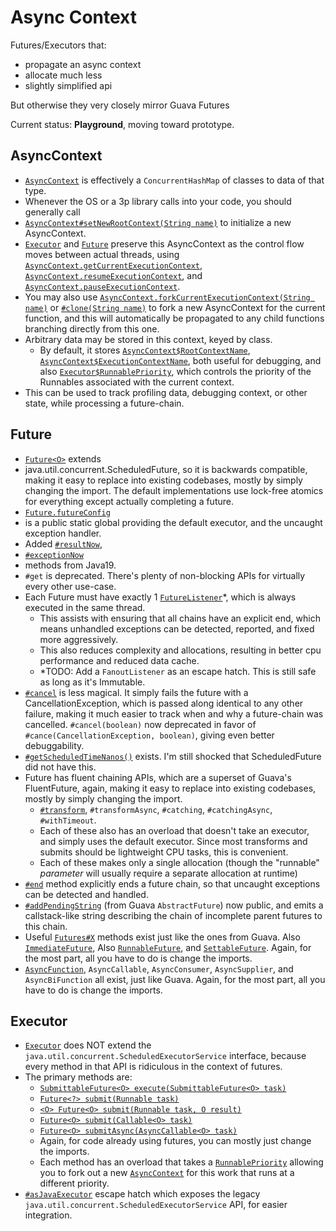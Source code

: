# Async Context

Futures/Executors that:

- propagate an async context
- allocate much less
- slightly simplified api

But otherwise they very closely mirror Guava Futures

Current status: **Playground**, moving toward prototype.

## AsyncContext

- [`AsyncContext`](/asyncContext/src/main/java/com/mpd/concurrent/asyncContext/AsyncContext.java) is
  effectively a `ConcurrentHashMap` of classes to data of that type.
- Whenever the OS or a 3p library calls into your code, you should generally call
- [
  `AsyncContext#setNewRootContext(String name)`](/asyncContext/src/main/java/com/mpd/concurrent/asyncContext/AsyncContext.java#:~:text={setNewRootContext})
  to initialize a new AsyncContext.
- [`Executor`](/asyncContext/src/main/java/com/mpd/concurrent/executors/Executor.java) and
  [`Future`](/asyncContext/src/main/java/com/mpd/concurrent/futures/Future.java) preserve this
  AsyncContext as the control flow moves between actual threads,
  using [
  `AsyncContext.getCurrentExecutionContext`](/asyncContext/src/main/java/com/mpd/concurrent/asyncContext/AsyncContext.java#:~:text={getCurrentExecutionContext}),
  [
  `AsyncContext.resumeExecutionContext`](/asyncContext/src/main/java/com/mpd/concurrent/asyncContext/AsyncContext.java#:~:text={resumeExecutionContext}),
  and [
  `AsyncContext.pauseExecutionContext`](/asyncContext/src/main/java/com/mpd/concurrent/asyncContext/AsyncContext.java#:~:text={pauseExecutionContext}).
- You may also use [
  `AsyncContext.forkCurrentExecutionContext(String name)`](/asyncContext/src/main/java/com/mpd/concurrent/asyncContext/AsyncContext.java#:~:text={forkCurrentExecutionContext})
  or [
  `#clone(String name)`](/asyncContext/src/main/java/com/mpd/concurrent/asyncContext/AsyncContext.java#:~:text={clone})
  to fork a new AsyncContext for the
  current function, and this will automatically be propagated to any child functions branching
  directly from this one.
- Arbitrary data may be stored in this context, keyed by class.
  - By default, it stores [
    `AsyncContext$RootContextName`](/asyncContext/src/main/java/com/mpd/concurrent/asyncContext/AsyncContext.java#:~:text={RootContextName}),
    [
    `AsyncContext$ExecutionContextName`](/asyncContext/src/main/java/com/mpd/concurrent/asyncContext/AsyncContext.java#:~:text={ExecutionContextName}),
    both useful for debugging, and also [
    `Executor$RunnablePriority`](/asyncContext/src/main/java/com/mpd/concurrent/executors/Executor.java#:~:text={RunnablePriority}),
    which controls the priority of the Runnables associated with the current context.
- This can be used to track profiling data, debugging context, or other state, while processing a
  future-chain.

## Future

- [`Future<O>`](/asyncContext/src/main/java/com/mpd/concurrent/futures/Future.java) extends
- java.util.concurrent.ScheduledFuture<O>, so it is backwards compatible, making
  it easy to replace into existing codebases, mostly by simply changing the import. The default
  implementations use lock-free atomics for everything except actually completing a future.
- [
  `Future.futureConfig`](/asyncContext/src/main/java/com/mpd/concurrent/futures/Future.java#:~:text={futureConfig})
- is a public static global providing the default executor, and the uncaught
  exception handler.
- Added [
  `#resultNow`](/asyncContext/src/main/java/com/mpd/concurrent/futures/Future.java#:~:text={resultNow}),
- [
  `#exceptionNow`](/asyncContext/src/main/java/com/mpd/concurrent/futures/Future.java#:~:text={exceptionNow})
- methods from Java19.
- `#get` is deprecated. There's plenty of non-blocking APIs for virtually every other use-case.
- Each Future must have exactly 1 [
  `FutureListener`](/asyncContext/src/main/java/com/mpd/concurrent/futures/FutureListener.java)*,
  which is always executed in the same thread.
  - This assists with ensuring that all chains have an explicit end, which means unhandled
    exceptions can be detected, reported, and fixed more aggressively.
  - This also reduces complexity and allocations, resulting in better cpu performance and reduced
    data cache.
  - *TODO: Add a `FanoutListener` as an escape hatch. This is still safe as long as it's Immutable.
- [`#cancel`](/asyncContext/src/main/java/com/mpd/concurrent/futures/Future.java#:~:text={cancel})
  is less magical. It simply fails the future with a CancellationException, which is passed
  along identical to any other failure, making it much easier to track when and why a future-chain
  was cancelled. `#cancel(boolean)` now deprecated in favor of
  `#cance(CancellationException, boolean)`,
  giving even better debuggability.
- [
  `#getScheduledTimeNanos()`](/asyncContext/src/main/java/com/mpd/concurrent/futures/Future.java#:~:text={getScheduledTimeNanos})
  exists. I'm still shocked that ScheduledFuture did not have this.
- Future has fluent chaining APIs, which are a superset of Guava's FluentFuture, again, making it
  easy to replace into existing codebases, mostly by simply changing the import.
  - [
    `#transform`](/asyncContext/src/main/java/com/mpd/concurrent/futures/Future.java#:~:text={transform}),
    `#transformAsync`, `#catching`, `#catchingAsync`, `#withTimeout`.
  - Each of these also has an overload that doesn't take an executor, and simply uses the default
    executor. Since most transforms and submits should be lightweight CPU tasks, this is convenient.
  - Each of these makes only a single allocation (though the "runnable" _parameter_ will usually
    require a separate allocation at runtime)
- [`#end`](/asyncContext/src/main/java/com/mpd/concurrent/futures/Future.java#:~:text={end}) method
  explicitly ends a future chain, so that uncaught exceptions can be detected and handled.
- [
  `#addPendingString`](/asyncContext/src/main/java/com/mpd/concurrent/futures/Future.java#:~:text={addPendingString})
  (from Guava `AbstractFuture`) now public, and emits a callstack-like string
  describing the chain of incomplete parent futures to this chain.
- Useful [`Futures#X`](/asyncContext/src/main/java/com/mpd/concurrent/futures/Futures.java) methods
  exist just like the ones from Guava. Also [
  `ImmediateFuture`](/asyncContext/src/main/java/com/mpd/concurrent/futures/ImmediateFuture.java),
  Also [
  `RunnableFuture`](/asyncContext/src/main/java/com/mpd/concurrent/futures/RunnableFuture.java),
  and [
  `SettableFuture`](/asyncContext/src/main/java/com/mpd/concurrent/futures/SettableFuture.java).
  Again, for the most part, all you have to do is change the imports.
- [`AsyncFunction`](/asyncContext/src/main/java/com/mpd/concurrent/AsyncFunction.java),
  `AsyncCallable`,
  `AsyncConsumer`, `AsyncSupplier`, and `AsyncBiFunction` all exist, just like Guava.
  Again, for the most part, all you have to do is change the imports.

## Executor

- [`Executor`](/asyncContext/src/main/java/com/mpd/concurrent/executors/Executor.java) does NOT
  extend the `java.util.concurrent.ScheduledExecutorService` interface, because every method in that
  API is ridiculous in the context of futures.
- The primary methods are:
  - [
    `SubmittableFuture<O> execute(SubmittableFuture<O> task)`](/asyncContext/src/main/java/com/mpd/concurrent/executors/Executor.java#:~:text={execute})
  - [
    `Future<?> submit(Runnable task)`](/asyncContext/src/main/java/com/mpd/concurrent/executors/Executor.java#:~:text={submit})
  - [
    `<O> Future<O> submit(Runnable task, O result)`](/asyncContext/src/main/java/com/mpd/concurrent/executors/Executor.java#:~:text={submit})
  - [
    `Future<O> submit(Callable<O> task)`](/asyncContext/src/main/java/com/mpd/concurrent/executors/Executor.java#:~:text={submit})
  - [
    `Future<O> submitAsync(AsyncCallable<O> task)`](/asyncContext/src/main/java/com/mpd/concurrent/executors/Executor.java#:~:text={submitAsync})
  - Again, for code already using futures, you can mostly just change the imports.
  - Each method has an overload that takes a [
    `RunnablePriority`](/asyncContext/src/main/java/com/mpd/concurrent/executors/Executor.java#:~:text={RunnablePriority})
    allowing you to fork out a new [
    `AsyncContext`](/asyncContext/src/main/java/com/mpd/concurrent/asyncContext/AsyncContext.java)
    for this work that runs at a different priority.
- [
  `#asJavaExecutor`](/asyncContext/src/main/java/com/mpd/concurrent/executors/Executor.java#:~:text={asJavaExecutor})
  escape hatch which exposes the legacy `java.util.concurrent.ScheduledExecutorService` API, for
  easier integration.